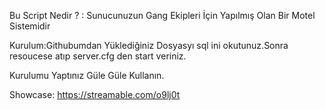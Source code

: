 Bu Script Nedir ? : Sunucunuzun Gang Ekipleri İçin Yapılmış Olan Bir Motel Sistemidir

Kurulum:Githubumdan Yüklediğiniz Dosyasyı sql ini okutunuz.Sonra resoucese atıp server.cfg den start veriniz.

Kurulumu Yaptınız Güle Güle Kullanın.

Showcase: https://streamable.com/o9lj0t
